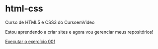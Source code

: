 # html-css
 Curso de HTML5 e CSS3 do CursoemVideo

Estou aprendendo a criar sites e agora vou gerenciar meus repositórios!

<a href="https://marcelorinaldi.github.io/html-css/exercicios/ex001/index.html">Executar o exercício 001</a>